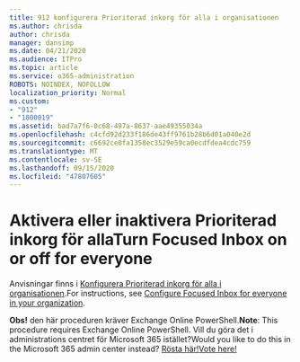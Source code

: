 ```yaml
---
title: 912 konfigurera Prioriterad inkorg för alla i organisationen
ms.author: chrisda
author: chrisda
manager: dansimp
ms.date: 04/21/2020
ms.audience: ITPro
ms.topic: article
ms.service: o365-administration
ROBOTS: NOINDEX, NOFOLLOW
localization_priority: Normal
ms.custom:
- "912"
- "1800019"
ms.assetid: bad7a7f6-0c68-497a-8637-aae49355034a
ms.openlocfilehash: c4cfd92d233f186de43ff9761b28b6d01a040e2d
ms.sourcegitcommit: c6692ce0fa1358ec3529e59ca0ecdfdea4cdc759
ms.translationtype: MT
ms.contentlocale: sv-SE
ms.lasthandoff: 09/15/2020
ms.locfileid: "47807605"
---
```

# <a name="turn-focused-inbox-on-or-off-for-everyone"></a><span data-ttu-id="37ed4-102">Aktivera eller inaktivera Prioriterad inkorg för alla</span><span class="sxs-lookup"><span data-stu-id="37ed4-102">Turn Focused Inbox on or off for everyone</span></span>

<span data-ttu-id="37ed4-103">Anvisningar finns i [Konfigurera Prioriterad inkorg för alla i organisationen](https://docs.microsoft.com/microsoft-365/admin/setup/configure-focused-inbox).</span><span class="sxs-lookup"><span data-stu-id="37ed4-103">For instructions, see [Configure Focused Inbox for everyone in your organization](https://docs.microsoft.com/microsoft-365/admin/setup/configure-focused-inbox).</span></span>

<span data-ttu-id="37ed4-104">**Obs!** den här proceduren kräver Exchange Online PowerShell.</span><span class="sxs-lookup"><span data-stu-id="37ed4-104">**Note**: This procedure requires Exchange Online PowerShell.</span></span> <span data-ttu-id="37ed4-105">Vill du göra det i administrations centret för Microsoft 365 istället?</span><span class="sxs-lookup"><span data-stu-id="37ed4-105">Would you like to do this in the Microsoft 365 admin center instead?</span></span> [<span data-ttu-id="37ed4-106">Rösta här!</span><span class="sxs-lookup"><span data-stu-id="37ed4-106">Vote here!</span></span>](https://go.microsoft.com/fwlink/p/?linkid=862489)
